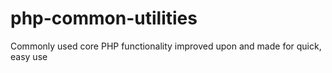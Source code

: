 php-common-utilities
====================

Commonly used core PHP functionality improved upon and made for quick, easy use
